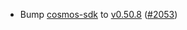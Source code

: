 - Bump [cosmos-sdk](https://github.com/cosmos/cosmos-sdk) to
[v0.50.8](https://github.com/cosmos/cosmos-sdk/releases/tag/v0.50.8)
([\#2053](https://github.com/cosmos/interchain-security/pull/2053))